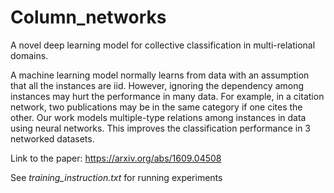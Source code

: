 # Column_networks
A novel deep learning model for collective classification in multi-relational domains.

A machine learning model normally learns from data with an assumption that all the instances are iid. However, ignoring the dependency among instances may hurt the performance in many data. For example, in a citation network, two publications may be in the same category if one cites the other. Our work models multiple-type relations among instances in data using neural networks. This improves the classification performance in 3 networked datasets.

Link to the paper: https://arxiv.org/abs/1609.04508

See *training_instruction.txt* for running experiments
